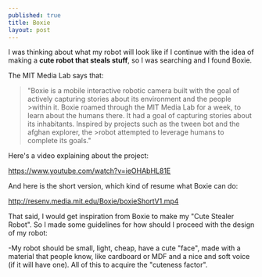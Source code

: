 ```yaml
---
published: true
title: Boxie
layout: post
---
```

I was thinking about what my robot will look like if I continue with the idea of making a **cute robot that steals stuff**, so I was searching and I found Boxie.

The MIT Media Lab says that: 

>"Boxie is a mobile interactive robotic camera built with the goal of actively capturing stories about its environment and the people >within it.
>Boxie roamed through the MIT Media Lab for a week, to learn about the humans there.
>It had a goal of capturing stories about its inhabitants. Inspired by projects such as the tween bot and the afghan explorer, the >robot attempted to leverage humans to complete its goals."

Here's a video explaining about the project:

<a href="https://www.youtube.com/watch?v=ieOHAbHL81E">https://www.youtube.com/watch?v=ieOHAbHL81E</a>

And here is the short version, which kind of resume what Boxie can do:

<a href="http://resenv.media.mit.edu/Boxie/boxieShortV1.mp4">http://resenv.media.mit.edu/Boxie/boxieShortV1.mp4</a>

That said, I would get inspiration from Boxie to make my "Cute Stealer Robot". So I made some guidelines for how should I proceed with the design of my robot:

-My robot should be small, light, cheap, have a cute "face", made with a material that people know, like cardboard or MDF and a nice and soft voice (if it will have one). All of this to acquire the "cuteness factor".


